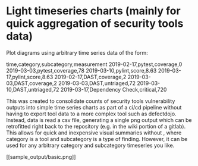 # Light timeseries charts (mainly for quick aggregation of security tools data)

Plot diagrams using arbitrary time series data of the form:

time,category,subcategory,measurement
2019-02-17,pytest,coverage,0
2019-03-03,pytest,coverage,78
2019-03-10,pylint,score,8.63
2019-03-17,pylint,score,8.63
2019-02-17,DAST,coverage,2
2019-03-03,DAST,coverage,2
2019-03-03,DAST,untriaged,72
2019-03-10,DAST,untriaged,72
2019-03-17,Dependency Check,critical,720

This was created to consolidate counts of security tools vulnerability outputs into simple time series charts as part of a ci/cd pipeline without having to export tool data to a more complex tool such as defectdojo. Instead, data is read a csv file, generating a single png output which can be retrofitted right back to the repository (e.g. in the wiki portion of a gitlab). This allows for quick and inexpensive visual summaries without , where category is a tool and subcategory is a type of finding.  However, it can be used for any arbitrary category and subcategory timeseries you like.

[[sample_output/basic.png]]
